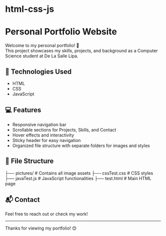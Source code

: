 # html-css-js
# Personal Portfolio Website

Welcome to my personal portfolio! 🎉  
This project showcases my skills, projects, and background as a Computer Science student at De La Salle Lipa.

## 🔧 Technologies Used
- HTML
- CSS
- JavaScript

## 💻 Features
- Responsive navigation bar
- Scrollable sections for Projects, Skills, and Contact
- Hover effects and interactivity
- Sticky header for easy navigation
- Organized file structure with separate folders for images and styles

## 📁 File Structure
├── pictures/ # Contains all image assets
├── cssTest.css # CSS styles
├── javaTest.js # JavaScript functionalities
├── test.html # Main HTML page

## 📬 Contact
Feel free to reach out or check my work!

---

Thanks for viewing my portfolio! 😊

